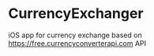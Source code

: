 # CurrencyExchanger
iOS app for currency exchange based on https://free.currencyconverterapi.com API
